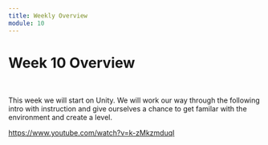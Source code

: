 ```yaml
---
title: Weekly Overview
module: 10
---
```


# Week 10 Overview <br />


<br />

This week we will start on Unity. We will work our way through the following intro with instruction and give ourselves a chance to get familar with the environment and create a level.

https://www.youtube.com/watch?v=k-zMkzmduqI
